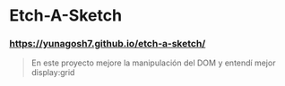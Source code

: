 # Etch-A-Sketch
### **https://yunagosh7.github.io/etch-a-sketch/**
> En este proyecto mejore la manipulación del DOM y entendí mejor display:grid 